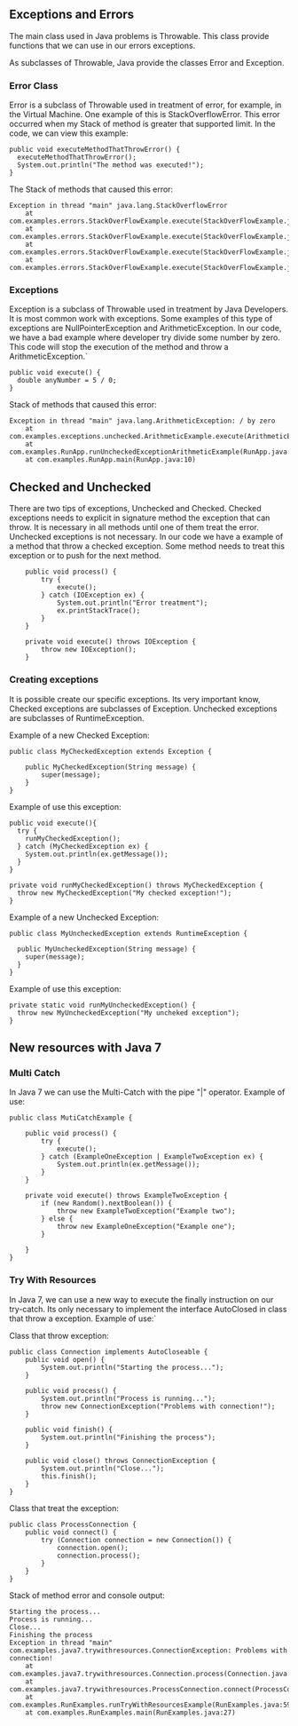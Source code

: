 ## Exceptions and Errors
The main class used in Java problems is Throwable. This class provide functions that we can use in our errors exceptions.

As subclasses of Throwable, Java provide the classes Error and Exception.

### Error Class
Error is a subclass of Throwable used in treatment of error, for example, in the Virtual Machine. One example of this is StackOverflowError. This error occurred when my Stack of method is greater that supported limit. In the code, we can view this example:
```
public void executeMethodThatThrowError() {
  executeMethodThatThrowError();
  System.out.println("The method was executed!");
}
```
The Stack of methods that caused this error:
```
Exception in thread "main" java.lang.StackOverflowError
	at com.examples.errors.StackOverFlowExample.execute(StackOverFlowExample.java:6)
	at com.examples.errors.StackOverFlowExample.execute(StackOverFlowExample.java:6)
	at com.examples.errors.StackOverFlowExample.execute(StackOverFlowExample.java:6)
	at com.examples.errors.StackOverFlowExample.execute(StackOverFlowExample.java:6)
```

### Exceptions
Exception is a subclass of Throwable used in treatment by Java Developers. It is most common work with exceptions. Some examples of this type of exceptions are NullPointerException and ArithmeticException. 
In our code, we have a bad example where developer try divide some number by zero. This code will stop the execution of the method and throw a ArithmeticException.`
```
public void execute() {
  double anyNumber = 5 / 0;
}

```
Stack of methods that caused this error:
```
Exception in thread "main" java.lang.ArithmeticException: / by zero
	at com.examples.exceptions.unchecked.ArithmeticExample.execute(ArithmeticExample.java:6)
	at com.examples.RunApp.runUncheckedExceptionArithmeticExample(RunApp.java:20)
	at com.examples.RunApp.main(RunApp.java:10)

```

## Checked and Unchecked
There are two tips of exceptions, Unchecked and Checked. Checked exceptions needs to explicit in signature method the exception that can throw. It is necessary in all methods until one of them treat the error. Unchecked exceptions is not necessary.
In our code we have a example of a method that throw a checked exception. Some method needs to treat this exception or to push for the next method.
```
	public void process() {
		try {
			execute();
		} catch (IOException ex) {
			System.out.println("Error treatment");
			ex.printStackTrace();
		}
	}

	private void execute() throws IOException {
		throw new IOException();
	}
```

### Creating exceptions
It is possible create our specific exceptions. Its very important know, Checked exceptions are subclasses of Exception. Unchecked exceptions are subclasses of RuntimeException. 

Example of a new Checked Exception:
```
public class MyCheckedException extends Exception {

	public MyCheckedException(String message) {
		super(message);
	}
}
```
Example of use this exception:
```
public void execute(){
  try {
    runMyCheckedException();
  } catch (MyCheckedException ex) {
    System.out.println(ex.getMessage());
  }
}

private void runMyCheckedException() throws MyCheckedException {
  throw new MyCheckedException("My checked exception!");
}
```

Example of a new Unchecked Exception:
```
public class MyUncheckedException extends RuntimeException {

  public MyUncheckedException(String message) {
    super(message);
  }
}
```
Example of use this exception:
```
private static void runMyUncheckedException() {
  throw new MyUncheckedException("My uncheked exception");
}
```


## New resources with Java 7
### Multi Catch
In Java 7 we can use the Multi-Catch with the pipe "|" operator. Example of use:
```
public class MutiCatchExample {

	public void process() {
		try {
			execute();
		} catch (ExampleOneException | ExampleTwoException ex) {
			System.out.println(ex.getMessage());
		}
	}

	private void execute() throws ExampleTwoException {
		if (new Random().nextBoolean()) {
			throw new ExampleTwoException("Example two");
		} else {
			throw new ExampleOneException("Example one");
		}

	}
}
``` 

### Try With Resources
In Java 7, we can use a new way to execute the finally instruction on our try-catch. Its only necessary to implement the interface AutoClosed in class that throw a exception. Example of use:`

Class that throw exception:
```
public class Connection implements AutoCloseable {
	public void open() {
		System.out.println("Starting the process...");
	}

	public void process() {
		System.out.println("Process is running...");
		throw new ConnectionException("Problems with connection!");
	}

	public void finish() {
		System.out.println("Finishing the process");
	}

	public void close() throws ConnectionException {
		System.out.println("Close...");
		this.finish();
	}
}
```
Class that treat the exception:
```
public class ProcessConnection {
	public void connect() {
		try (Connection connection = new Connection()) {
			connection.open();
			connection.process();
		}
	}
}
```
Stack of method error and console output:
```
Starting the process...
Process is running...
Close...
Finishing the process
Exception in thread "main" com.examples.java7.trywithresources.ConnectionException: Problems with connection!
	at com.examples.java7.trywithresources.Connection.process(Connection.java:11)
	at com.examples.java7.trywithresources.ProcessConnection.connect(ProcessConnection.java:9)
	at com.examples.RunExamples.runTryWithResourcesExample(RunExamples.java:59)
	at com.examples.RunExamples.main(RunExamples.java:27)
```



